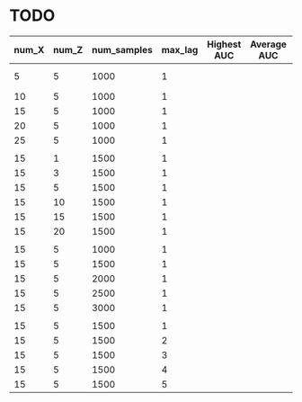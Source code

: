 # TODO
|  num_X  | num_Z  | num_samples | max_lag| Highest AUC | Average AUC| Lowest AUC| AUCs(under 10 seeds) |
|  ----   | ----   |  ----       | ----   |   ----      |     ----   |     ----  |       ----           |
|    5    |   5    |    1000     |   1    |             |            |           |  0.7539<br>  0.7529<br>                |
|   10    |   5    |    1000     |   1    |          |
|   15    |   5    |    1000     |   1    |          |
|   20    |   5    |    1000     |   1    |          |
|   25    |   5    |    1000     |   1    |          |
|         |        |             |        |          |
|   15    |   1    |    1500     |   1    |          |
|   15    |   3    |    1500     |   1    |          |
|   15    |   5    |    1500     |   1    |          |
|   15    |  10    |    1500     |   1    |          |
|   15    |  15    |    1500     |   1    |          |
|   15    |  20    |    1500     |   1    |          |
|         |        |             |        |          |
|   15    |   5    |    1000     |   1    |          |
|   15    |   5    |    1500     |   1    |          |
|   15    |   5    |    2000     |   1    |          |
|   15    |   5    |    2500     |   1    |          |
|   15    |   5    |    3000     |   1    |          |
|         |        |             |        |          |
|   15    |   5    |    1500     |   1    |          |
|   15    |   5    |    1500     |   2    |          |
|   15    |   5    |    1500     |   3    |          |
|   15    |   5    |    1500     |   4    |          |
|   15    |   5    |    1500     |   5    |          |